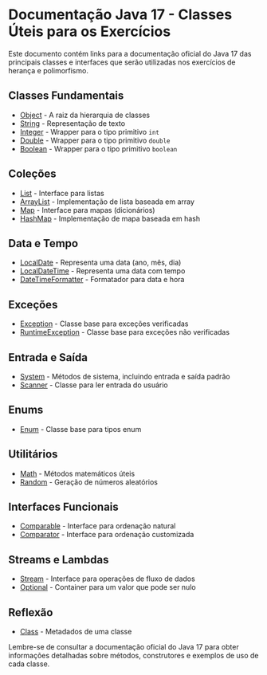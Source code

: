 # Documentação Java 17 - Classes Úteis para os Exercícios

Este documento contém links para a documentação oficial do Java 17 das principais classes e interfaces que serão utilizadas nos exercícios de herança e polimorfismo.

## Classes Fundamentais

- [Object](https://docs.oracle.com/en/java/javase/17/docs/api/java.base/java/lang/Object.html) - A raiz da hierarquia de classes
- [String](https://docs.oracle.com/en/java/javase/17/docs/api/java.base/java/lang/String.html) - Representação de texto
- [Integer](https://docs.oracle.com/en/java/javase/17/docs/api/java.base/java/lang/Integer.html) - Wrapper para o tipo primitivo `int`
- [Double](https://docs.oracle.com/en/java/javase/17/docs/api/java.base/java/lang/Double.html) - Wrapper para o tipo primitivo `double`
- [Boolean](https://docs.oracle.com/en/java/javase/17/docs/api/java.base/java/lang/Boolean.html) - Wrapper para o tipo primitivo `boolean`

## Coleções

- [List](https://docs.oracle.com/en/java/javase/17/docs/api/java.base/java/util/List.html) - Interface para listas
- [ArrayList](https://docs.oracle.com/en/java/javase/17/docs/api/java.base/java/util/ArrayList.html) - Implementação de lista baseada em array
- [Map](https://docs.oracle.com/en/java/javase/17/docs/api/java.base/java/util/Map.html) - Interface para mapas (dicionários)
- [HashMap](https://docs.oracle.com/en/java/javase/17/docs/api/java.base/java/util/HashMap.html) - Implementação de mapa baseada em hash

## Data e Tempo

- [LocalDate](https://docs.oracle.com/en/java/javase/17/docs/api/java.base/java/time/LocalDate.html) - Representa uma data (ano, mês, dia)
- [LocalDateTime](https://docs.oracle.com/en/java/javase/17/docs/api/java.base/java/time/LocalDateTime.html) - Representa uma data com tempo
- [DateTimeFormatter](https://docs.oracle.com/en/java/javase/17/docs/api/java.base/java/time/format/DateTimeFormatter.html) - Formatador para data e hora

## Exceções

- [Exception](https://docs.oracle.com/en/java/javase/17/docs/api/java.base/java/lang/Exception.html) - Classe base para exceções verificadas
- [RuntimeException](https://docs.oracle.com/en/java/javase/17/docs/api/java.base/java/lang/RuntimeException.html) - Classe base para exceções não verificadas

## Entrada e Saída

- [System](https://docs.oracle.com/en/java/javase/17/docs/api/java.base/java/lang/System.html) - Métodos de sistema, incluindo entrada e saída padrão
- [Scanner](https://docs.oracle.com/en/java/javase/17/docs/api/java.base/java/util/Scanner.html) - Classe para ler entrada do usuário

## Enums

- [Enum](https://docs.oracle.com/en/java/javase/17/docs/api/java.base/java/lang/Enum.html) - Classe base para tipos enum

## Utilitários

- [Math](https://docs.oracle.com/en/java/javase/17/docs/api/java.base/java/lang/Math.html) - Métodos matemáticos úteis
- [Random](https://docs.oracle.com/en/java/javase/17/docs/api/java.base/java/util/Random.html) - Geração de números aleatórios

## Interfaces Funcionais

- [Comparable](https://docs.oracle.com/en/java/javase/17/docs/api/java.base/java/lang/Comparable.html) - Interface para ordenação natural
- [Comparator](https://docs.oracle.com/en/java/javase/17/docs/api/java.base/java/util/Comparator.html) - Interface para ordenação customizada

## Streams e Lambdas

- [Stream](https://docs.oracle.com/en/java/javase/17/docs/api/java.base/java/util/stream/Stream.html) - Interface para operações de fluxo de dados
- [Optional](https://docs.oracle.com/en/java/javase/17/docs/api/java.base/java/util/Optional.html) - Container para um valor que pode ser nulo

## Reflexão

- [Class](https://docs.oracle.com/en/java/javase/17/docs/api/java.base/java/lang/Class.html) - Metadados de uma classe

Lembre-se de consultar a documentação oficial do Java 17 para obter informações detalhadas sobre métodos, construtores e exemplos de uso de cada classe.